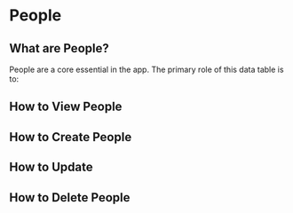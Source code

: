 # People

## What are People?

People are a core essential in the app.  The primary role of this data table is to:

## How to View People

## How to Create People

## How to Update

## How to Delete People
